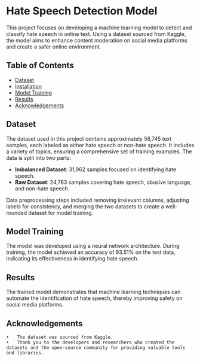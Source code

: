 # Hate Speech Detection Model

This project focuses on developing a machine learning model to detect and classify hate speech in online text. Using a dataset sourced from Kaggle, the model aims to enhance content moderation on social media platforms and create a safer online environment.

## Table of Contents

- [Dataset](#dataset)
- [Installation](#installation)
- [Model Training](#model-training)
- [Results](#results)
- [Acknowledgements](#acknowledgements)

## Dataset

The dataset used in this project contains approximately 56,745 text samples, each labeled as either hate speech or non-hate speech. It includes a variety of topics, ensuring a comprehensive set of training examples. The data is split into two parts:
- **Imbalanced Dataset**: 31,962 samples focused on identifying hate speech.
- **Raw Dataset**: 24,783 samples covering hate speech, abusive language, and non-hate speech.

Data preprocessing steps included removing irrelevant columns, adjusting labels for consistency, and merging the two datasets to create a well-rounded dataset for model training.
## Model Training

The model was developed using a neural network architecture. During training, the model achieved an accuracy of 93.51% on the test data, indicating its effectiveness in identifying hate speech.
   
## Results

The trained model demonstrates that machine learning techniques can automate the identification of hate speech, thereby improving safety on social media platforms.

## Acknowledgements

	•	The dataset was sourced from Kaggle.
	•	Thank you to the developers and researchers who created the datasets and the open-source community for providing valuable tools and libraries.

   
